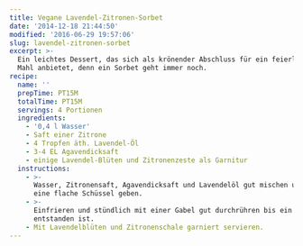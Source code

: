 ```yaml
---
title: Vegane Lavendel-Zitronen-Sorbet
date: '2014-12-18 21:44:50'
modified: '2016-06-29 19:57:06'
slug: lavendel-zitronen-sorbet
excerpt: >-
  Ein leichtes Dessert, das sich als krönender Abschluss für ein feierliches
  Mahl anbietet, denn ein Sorbet geht immer noch.
recipe:
  name: ''
  prepTime: PT15M
  totalTime: PT15M
  servings: 4 Portionen
  ingredients:
    - '0,4 l Wasser'
    - Saft einer Zitrone
    - 4 Tropfen äth. Lavendel-Öl
    - 3-4 EL Agavendicksaft
    - einige Lavendel-Blüten und Zitronenzeste als Garnitur
  instructions:
    - >-
      Wasser, Zitronensaft, Agavendicksaft und Lavendelöl gut mischen und in
      eine flache Schüssel geben.
    - >-
      Einfrieren und stündlich mit einer Gabel gut durchrühren bis ein Sorbet
      entstanden ist.
    - Mit Lavendelblüten und Zitronenschale garniert servieren.
---
```


